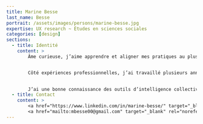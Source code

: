 ```yaml
---
title: Marine Besse
last_name: Besse
portrait: /assets/images/persons/marine-besse.jpg
expertise: UX research ~ Études en sciences sociales
categories: [design]
sections:
  - title: Identité
    content: >
        Âme curieuse, j’aime apprendre et aligner mes pratiques au plus proche de mes convictions. J’ai étudié le design et la gestion : diplômée de l’ECV Bordeaux (Conception en communication visuelle, 2009), de l’École multimédia Paris (UX design, 2017) et de l’Université de Montpellier (Management de la transition écologique et de l’économie circulaire, 2022) (Recherche en management, 2022).


        Côté expériences professionnelles, j’ai travaillé plusieurs années en agences parisiennes comme designer (Com. un poisson, Grismarine, Cheval de Troie), j’ai eu une expérience en cabinet de conseil sur de la conception d’ateliers d’intelligence collective (Centre d’Innovation d’Accenture Paris), puis j’ai orienté ma pratique sur des sujets de transition écologique et sociale (Pays basque digital, Waterfamily) et les sciences sociales (avec un projet de recherche-action sur l’habitat collectif et écologique).

        
        J’ai une bonne connaissance des outils d’intelligence collective et d’éducation populaire, des pratiques spécifiques à l’expérience utilisateurice, des pratiques numériques plus sobres, des méthodes de recherche qualitative et quantitative.
  - title: Contact
    content: >
        <a href="https://www.linkedin.com/in/marine-besse/" target="_blank" rel="noreferrer">LinkedIn</a> –
        <a href="mailto:mbesse00@gmail.com" target="_blank" rel="noreferrer">Mail</a>
---
```

